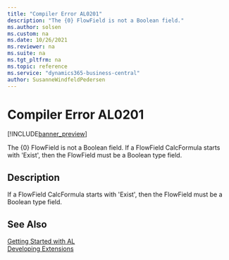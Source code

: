 ```yaml
---
title: "Compiler Error AL0201"
description: "The {0} FlowField is not a Boolean field."
ms.author: solsen
ms.custom: na
ms.date: 10/26/2021
ms.reviewer: na
ms.suite: na
ms.tgt_pltfrm: na
ms.topic: reference
ms.service: "dynamics365-business-central"
author: SusanneWindfeldPedersen
---
```

[//]: # (START>DO_NOT_EDIT)
[//]: # (IMPORTANT:Do not edit any of the content between here and the END>DO_NOT_EDIT.)
[//]: # (Any modifications should be made in the .xml files in the ModernDev repo.)
# Compiler Error AL0201

[!INCLUDE[banner_preview](../includes/banner_preview.md)]

The {0} FlowField is not a Boolean field. If a FlowField CalcFormula starts with 'Exist', then the FlowField must be a Boolean type field.

## Description
If a FlowField CalcFormula starts with 'Exist', then the FlowField must be a Boolean type field.  

[//]: # (IMPORTANT: END>DO_NOT_EDIT)
## See Also  
[Getting Started with AL](../devenv-get-started.md)  
[Developing Extensions](../devenv-dev-overview.md)  